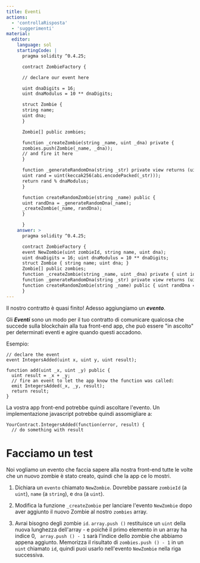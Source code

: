 ```yaml
---
title: Eventi
actions:
  - 'controllaRisposta'
  - 'suggerimenti'
material:
  editor:
    language: sol
    startingCode: |
      pragma solidity ^0.4.25;

      contract ZombieFactory {

      // declare our event here

      uint dnaDigits = 16;
      uint dnaModulus = 10 ** dnaDigits;

      struct Zombie {
      string name;
      uint dna;
      }

      Zombie[] public zombies;

      function _createZombie(string _name, uint _dna) private {
      zombies.push(Zombie(_name, _dna));
      // and fire it here
      }

      function _generateRandomDna(string _str) private view returns (uint) {
      uint rand = uint(keccak256(abi.encodePacked(_str)));
      return rand % dnaModulus;
      }

      function createRandomZombie(string _name) public {
      uint randDna = _generateRandomDna(_name);
      _createZombie(_name, randDna);
      }

      }
    answer: >
      pragma solidity ^0.4.25;

      contract ZombieFactory {
      event NewZombie(uint zombieId, string name, uint dna);
      uint dnaDigits = 16; uint dnaModulus = 10 ** dnaDigits;
      struct Zombie { string name; uint dna; }
      Zombie[] public zombies;
      function _createZombie(string _name, uint _dna) private { uint id = zombies.push(Zombie(_name, _dna)) - 1; emit NewZombie(id, _name, _dna); }
      function _generateRandomDna(string _str) private view returns (uint) { uint rand = uint(keccak256(abi.encodePacked(_str))); return rand % dnaModulus; }
      function createRandomZombie(string _name) public { uint randDna = _generateRandomDna(_name); _createZombie(_name, randDna); }
      }
---
```


Il nostro contratto è quasi finito! Adesso aggiungiamo un ***evento***.

Gli ***Eventi*** sono un modo per il tuo contratto di comunicare qualcosa che succede sulla blockchain alla tua front-end app, che può essere "in ascolto" per determinati eventi e agire quando questi accadono.

Esempio:

    // declare the event
    event IntegersAdded(uint x, uint y, uint result);
    
    function add(uint _x, uint _y) public {
      uint result = _x + _y;
      // fire an event to let the app know the function was called:
      emit IntegersAdded(_x, _y, result);
      return result;
    }
    

La vostra app front-end potrebbe quindi ascoltare l'evento. Un implementazione javascript potrebbe quindi assomigliare a:

    YourContract.IntegersAdded(function(error, result) { 
      // do something with result
    

# Facciamo un test

Noi vogliamo un evento che faccia sapere alla nostra front-end tutte le volte che un nuovo zombie è stato creato, quindi che la app ce lo mostri.

1. Dichiara un `evento` chiamato `NewZombie`. Dovrebbe passare `zombieId` (a `uint`), `name` (a `string`), e `dna` (a `uint`).

2. Modifica la funzione `_createZombie` per lanciare l'evento `NewZombie` dopo aver aggiunto il nuovo Zombie al nostro `zombies` array.

3. Avrai bisogno degli zombie `id`. `array.push ()` restituisce un `uint` della nuova lunghezza dell'array - e poiché il primo elemento in un array ha indice 0, ` array.push () - 1` sarà l'indice dello zombie che abbiamo appena aggiunto. Memorizza il risultato di ` zombies.push () - 1 ` in un `uint` chiamato `id`, quindi puoi usarlo nell'evento `NewZombie` nella riga successiva.